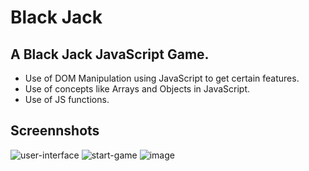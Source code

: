 # Black Jack

## A Black Jack JavaScript Game.
- Use of DOM Manipulation using JavaScript to get certain features.
- Use of concepts like Arrays and Objects in JavaScript.
- Use of JS functions.
## Screennshots
![user-interface](https://user-images.githubusercontent.com/92989288/161589499-cc401aca-cbd8-4a00-b7fd-c940c2dd54f4.png)
![start-game](https://user-images.githubusercontent.com/92989288/161589716-7ee0129c-1053-4356-b949-25a92e0bbb04.png)
![image](https://user-images.githubusercontent.com/92989288/161589855-bcd27cbe-5138-4bb3-ac6c-15e0201585e3.png)
